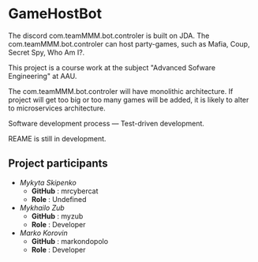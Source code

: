 # GameHostBot
The discord com.teamMMM.bot.controler is built on JDA.
The com.teamMMM.bot.controler can host party-games, such as Mafia, Coup, Secret Spy, Who Am I?.

This project is a course work at the subject "Advanced Sofware Engineering" at AAU.

The com.teamMMM.bot.controler will have monolithic architecture. If project will get too big or too many games will be added, it is likely to alter to microservices architecture.

Software development process — Test-driven development.

REAME is still in development.

## Project participants

- *Mykyta Skipenko* 
  - **GitHub** : mrcybercat
  - **Role** : Undefined
- *Mykhailo Zub*
  - **GitHub** : myzub
  - **Role** : Developer
- *Marko Korovin*
  - **GitHub** : markondopolo
  - **Role** : Developer